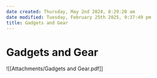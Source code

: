```yaml
---
date created: Thursday, May 2nd 2024, 8:29:20 am
date modified: Tuesday, February 25th 2025, 9:37:49 pm
title: Gadgets and Gear
---
```


# Gadgets and Gear

![[Attachments/Gadgets and Gear.pdf]]
